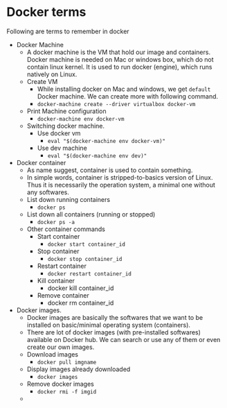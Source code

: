 # Docker terms

Following are terms to remember in docker

- Docker Machine
  - A docker machine is the VM that hold our image and containers. Docker machine is needed on Mac or windows box, which do not contain linux kernel. It is used to run docker (engine), which runs natively on Linux.
  - Create VM
    - While installing docker on Mac and windows, we get `default` Docker machine. We can create more with following command.
    - `docker-machine create --driver virtualbox docker-vm`
  - Print Machine configuration
    - `docker-machine env docker-vm`
  - Switching docker machine.
    - Use docker vm
      - `eval "$(docker-machine env docker-vm)"`
    - Use dev machine
      - `eval "$(docker-machine env dev)"`
- Docker container
  - As name suggest, container is used to contain something.
  - In simple words, container is stripped-to-basics version of Linux. Thus it is necessarily the operation system, a minimal one without any softwares.
  - List down running containers
    - `docker ps`
  - List down all containers (running or stopped)
    - `docker ps -a`
  - Other container commands
    - Start container
      - `docker start container_id`
    - Stop container
      - `docker stop container_id`
    - Restart container
      - `docker restart container_id`
    - Kill container
      - docker kill container_id
    - Remove container
      - docker rm container_id
- Docker images.
  - Docker images are basically the softwares that we want to be installed on basic/minimal operating system (containers).
  - There are lot of docker images (with pre-installed softwares) available on Docker hub. We can search or use any of them or even create our own images.
  - Download images
    - `docker pull imgname`
  - Display images already downloaded
    - `docker images`
  - Remove docker images
    - `docker rmi -f imgid`
  -
